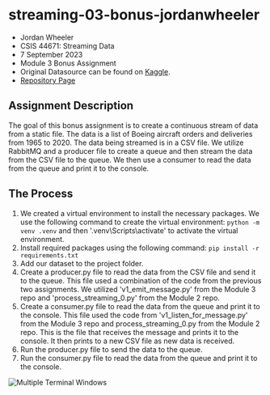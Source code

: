 # streaming-03-bonus-jordanwheeler

- Jordan Wheeler
- CSIS 44671: Streaming Data
- 7 September 2023
- Module 3 Bonus Assignment
- Original Datasource can be found on [Kaggle](https://www.kaggle.com/datasets/nurielreuven/boeing-historical-airplane-orders-deliveries).
- [Repository Page](https://jordanwheeler7.github.io/streaming-03-bonus-jordanwheeler/)

## Assignment Description
The goal of this bonus assignment is to create a continuous stream of data from a static file. The data is a list of Boeing aircraft orders and deliveries from 1965 to 2020. The data being streamed is in a CSV file. We utilize RabbitMQ and a producer file to create a queue and then stream the data from the CSV file to the queue. We then use a consumer to read the data from the queue and print it to the console.

## The Process
1. We created a virtual environment to install the necessary packages. We use the following command to create the virtual environment:
```python -m venv .venv``` and then '.venv\Scripts\activate' to activate the virtual environment.
2. Install required packages using the following command: ```pip install -r requirements.txt```
3. Add our dataset to the project folder.
4. Create a producer.py file to read the data from the CSV file and send it to the queue. This file used a combination of the code from the previous two assignments. We utilized 'v1_emit_message.py' from the Module 3 repo and 'process_streaming_0.py' from the Module 2 repo.
5. Create a consumer.py file to read the data from the queue and print it to the console. This file used the code from 'v1_listen_for_message.py' from the Module 3 repo and process_streaming_0.py from the Module 2 repo. This is the file that receives the message and prints it to the console. It then prints to a new CSV file as new data is received.
6. Run the producer.py file to send the data to the queue. 
7. Run the consumer.py file to read the data from the queue and print it to the console.

![Multiple Terminal Windows](/multiple_terminal_bonus.png)
